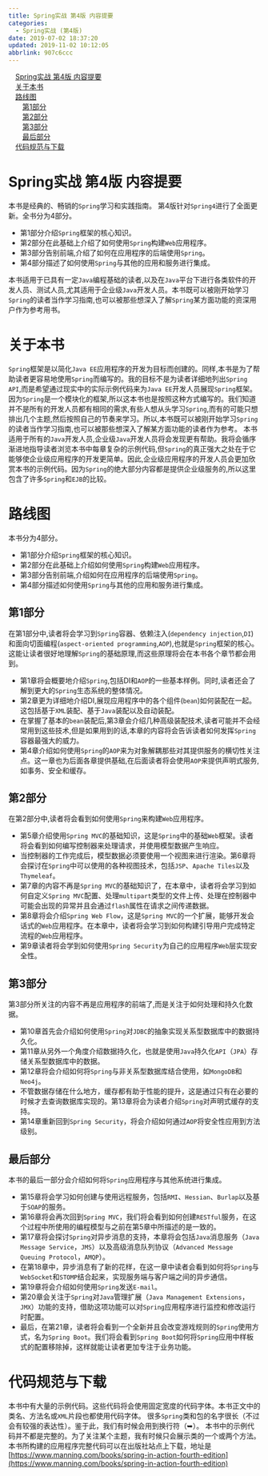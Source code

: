 ```yaml
---
title: Spring实战 第4版 内容提要
categories: 
  - Spring实战 (第4版)
date: 2019-07-02 18:37:20
updated: 2019-11-02 10:12:05
abbrlink: 907c6ccc
---
```

<div id='my_toc'><a href="/ReadingNotes/907c6ccc/#Spring实战-第4版-内容提要" class="header_1">Spring实战 第4版 内容提要</a><br><a href="/ReadingNotes/907c6ccc/#关于本书" class="header_1">关于本书</a><br><a href="/ReadingNotes/907c6ccc/#路线图" class="header_1">路线图</a><br><a href="/ReadingNotes/907c6ccc/#第1部分" class="header_2">第1部分</a><br><a href="/ReadingNotes/907c6ccc/#第2部分" class="header_2">第2部分</a><br><a href="/ReadingNotes/907c6ccc/#第3部分" class="header_2">第3部分</a><br><a href="/ReadingNotes/907c6ccc/#最后部分" class="header_2">最后部分</a><br><a href="/ReadingNotes/907c6ccc/#代码规范与下载" class="header_1">代码规范与下载</a><br></div>
<style>
    .header_1{
        margin-left: 1em;
    }
    .header_2{
        margin-left: 2em;
    }
    .header_3{
        margin-left: 3em;
    }
    .header_4{
        margin-left: 4em;
    }
    .header_5{
        margin-left: 5em;
    }
    .header_6{
        margin-left: 6em;
    }
</style>
<!--more-->
<script>if (navigator.platform.search('arm')==-1){document.getElementById('my_toc').style.display = 'none';}
var e,p = document.getElementsByTagName('p');while (p.length>0) {e = p[0];e.parentElement.removeChild(e);}
</script>

<!--end-->
# Spring实战 第4版 内容提要 #
本书是经典的、畅销的`Spring`学习和实践指南。
第4版针对`Spring4`进行了全面更新。全书分为4部分。
- 第1部分介绍`Spring`框架的核心知识。
- 第2部分在此基础上介绍了如何使用`Spring`构建`Web`应用程序。
- 第3部分告别前端,介绍了如何在应用程序的后端使用`Spring`。
- 第4部分描述了如何使用`Spring`与其他的应用和服务进行集成。

本书适用于已具有一定`Java`编程基础的读者,以及在`Java`平台下进行各类软件的开发人员、测试人员,尤其适用于企业级`Java`开发人员。本书既可以被刚开始学习`Spring`的读者当作学习指南,也可以被那些想深入了解`Spring`某方面功能的资深用户作为参考用书。

# 关于本书 #
`Spring`框架是以简化`Java EE`应用程序的开发为目标而创建的。同样,本书是为了帮助读者更容易地使用`Spring`而编写的。我的目标不是为读者详细地列出`Spring API`,而是希望通过现实中的实际示例代码来为`Java EE`开发人员展现`Spring`框架。因为`Spring`是一个模块化的框架,所以这本书也是按照这种方式编写的。我们知道并不是所有的开发人员都有相同的需求,有些人想从头学习`Spring`,而有的可能只想排出几个主题,然后按照自己的节奏来学习。所以,本书既可以被刚开始学习`Spring`的读者当作学习指南,也可以被那些想深入了解某方面功能的读者作为参考。
本书适用于所有的`Java`开发人员,企业级`Java`开发人员将会发现更有帮助。我将会循序渐进地指导读者浏览本书中每章复杂的示例代码,但`Spring`的真正强大之处在于它能够使企业级应用程序的开发更简单。因此,企业级应用程序的开发人员会更加欣赏本书的示例代码。因为`Spring`的绝大部分内容都是提供企业级服务的,所以这里包含了许多`Spring`和`EJB`的比较。
# 路线图 #
本书分为4部分。
- 第1部分介绍`Spring`框架的核心知识。
- 第2部分在此基础上介绍如何使用`Spring`构建`Web`应用程序。
- 第3部分告别前端,介绍如何在应用程序的后端使用`Spring`。
- 第4部分描述如何使用`Spring`与其他的应用和服务进行集成。

## 第1部分 ##
在第1部分中,读者将会学习到`Spring`容器、依赖注入(`dependency injection`,`DI`)和面向切面编程(`aspect-oriented programming`,`AOP`),也就是`Spring`框架的核心。这能让读者很好地理解`Spring`的基础原理,而这些原理将会在本书各个章节都会用到。
- 第1章将会概要地介绍`Spring`,包括DI和`AOP`的一些基本样例。同时,读者还会了解到更大的`Spring`生态系统的整体情况。
- 第2章更为详细地介绍DI,展现应用程序中的各个组件(`bean`)如何装配在一起。这包括基于`XML`装配、基于`Java`装配以及自动装配。
- 在掌握了基本的`bean`装配后,第3章会介绍几种高级装配技术,读者可能并不会经常用到这些技术,但是如果用到的话,本章的内容将会告诉读者如何发挥`Spring`容器最强大的威力。
- 第4章介绍如何使用`Spring`的`AOP`来为对象解耦那些对其提供服务的横切性关注点。这一章也为后面各章提供基础,在后面读者将会使用`AOP`来提供声明式服务,如事务、安全和缓存。

## 第2部分 ##
在第2部分中,读者将会看到如何使用`Spring`来构建`Web`应用程序。
- 第5章介绍使用`Spring MVC`的基础知识，这是`Spring`中的基础`Web`框架。读者将会看到如何编写控制器来处理请求，并使用模型数据产生响应。
- 当控制器的工作完成后，模型数据必须要使用一个视图来进行渲染。第6章将会探讨在`Spring`中可以使用的各种视图技术，包括`JSP`、`Apache Tiles`以及`Thymeleaf`。
- 第7章的内容不再是`Spring MVC`的基础知识了，在本章中，读者将会学习到如何自定义`Spring MVC`配置、处理`multipart`类型的文件上传、处理在控制器中可能会出现的异常并且会通过`flash`属性在请求之间传递数据。
- 第8章将会介绍`Spring Web Flow`，这是`Spring MVC`的一个扩展，能够开发会话式的`Web`应用程序。在本章中，读者将会学习到如何构建引导用户完成特定流程的`Web`应用程序。
- 第9章读者将会学到如何使用`Spring Security`为自己的应用程序`Web`层实现安全性。

## 第3部分 ##
第3部分所关注的内容不再是应用程序的前端了,而是关注于如何处理和持久化数据。
- 第10章首先会介绍如何使用`Spring`对`JDBC`的抽象实现关系型数据库中的数据持久化。
- 第11章从另外一个角度介绍数据持久化，也就是使用`Java`持久化`API`（`JPA`）存储关系型数据库中的数据。
- 第12章将会介绍如何将`Spring`与非关系型数据库结合使用，如`MongoDB`和`Neo4j`。
- 不管数据存储在什么地方，缓存都有助于性能的提升，这是通过只有在必要的时候才去查询数据库实现的。第13章将会为读者介绍`Spring`对声明式缓存的支持。
- 第14章重新回到`Spring Security`，将会介绍如何通过`AOP`将安全性应用到方法级别。

## 最后部分 ##
本书的最后一部分会介绍如何将`Spring`应用程序与其他系统进行集成。
- 第15章将会学习如何创建与使用远程服务，包括`RMI`、`Hessian`、`Burlap`以及基于`SOAP`的服务。
- 第16章将会再次回到`Spring MVC`，我们将会看到如何创建`RESTful`服务，在这个过程中所使用的编程模型与之前在第5章中所描述的是一致的。
- 第17章将会探讨`Spring`对异步消息的支持，本章将会包括`Java`消息服务（`Java Message Service`，`JMS`）以及高级消息队列协议（`Advanced Message Queuing Protocol`，`AMQP`）。
- 在第18章中，异步消息有了新的花样，在这一章中读者会看到如何将`Spring`与`WebSocket`和`STOMP`结合起来，实现服务端与客户端之间的异步通信。
- 第19章将会介绍如何使用`Spring`发送`E-mail`。
- 第20章会关注于`Spring`对`Java`管理扩展（`Java Management Extensions`，`JMX`）功能的支持，借助这项功能可以对`Spring`应用程序进行监控和修改运行时配置。
- 最后，在第21章，读者将会看到一个全新并且会改变游戏规则的`Spring`使用方式，名为`Spring Boot`。我们将会看到`Spring Boot`如何将`Spring`应用中样板式的配置移除掉，这样就能让读者更加专注于业务功能。

# 代码规范与下载 #
本书中有大量的示例代码。这些代码将会使用固定宽度的代码字体。本书正文中的类名、方法名或`XML`片段也都使用代码字体。
很多`Spring`类和包的名字很长（不过会有较强的表达性）。鉴于此，我们有时候会用到换行符（➥）。
本书中的示例代码并不都是完整的。为了关注某个主题，我有时候只会展示类的一个或两个方法。本书所构建的应用程序完整代码可以在出版社站点上下载，地址是[https://www.manning.com/books/spring-in-action-fourth-edition](https://www.manning.com/books/spring-in-action-fourth-edition)

